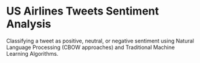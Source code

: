 # US Airlines Tweets Sentiment Analysis
Classifying a tweet as positive, neutral, or negative sentiment using Natural Language Processing (CBOW approaches) and Traditional Machine Learning Algorithms.
